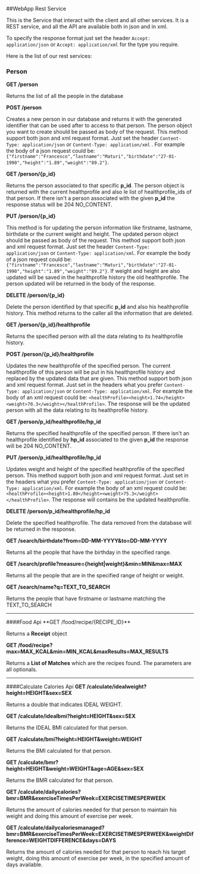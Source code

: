 ##WebApp Rest Service

This is the Service that interact with the client and all other services. It is a REST service, and all the API are available both in json and in xml.

To specify the response format just set the header `Accept: application/json` or `Accept: application/xml` for the type you require.

Here is the list of our rest services:

### Person

**GET  /person**

Returns the list of all the people in the database 

**POST  /person**

Creates a new person in our database and returns it with the generated identifier that can be used after to access to that person. The person object you want to create should be passed as body of the request. This method support both json and xml request format. Just set the header `Content-Type: application/json` or `Content-Type: application/xml` . For example the body of a json request could be: `{"firstname":"Francesco","lastname":"Maturi","birthdate":"27-01-1990","height":"1.89","weight":"89.2"}`.

**GET  /person/{p_id}**

Returns the person associated to that specific **p_id**. The person object is returned with the current healthprofile and also le list of healthprofile_ids of that person. If there isn't a person associated with the given **p_id** the response status will be 204 NO_CONTENT.

**PUT  /person/{p_id}**

This method is for updating the person information like firstname, lastname, birthdate or the current weight and height. The updated person object should be passed as body of the request. This method support both json and xml request format. Just set the header `Content-Type: application/json` or `Content-Type: application/xml`. For example the body of a json request could be: `{"firstname":"Francesco","lastname":"Maturi","birthdate":"27-01-1990","height":"1.89","weight":"89.2"}`. If weight and height are also updated will be saved in the healthprofile history the old healthprofile. The person updated will be returned in the body of the response.

**DELETE  /person/{p_id}**

Delete the person identified by that specific **p_id** and also his healthprofile history. This method returns to the caller all the information that are deleted.

**GET  /person/{p_id}/healthprofile**

Returns the specified person with all the data relating to its healthprofile history.

**POST  /person/{p_id}/healthprofile**

Updates the new healthprofile of the specified person. The current healthprofile of this person will be put in his healthprofile history and replaced by the updated data that are given. This method support both json and xml request format. Just set in the headers what you prefer `Content-Type: application/json` or `Content-Type: application/xml`. For example the body of an xml request could be: `<healthProfile><height>1.74</height><weight>70.3</weight></healthProfile>`. The response will be the updated person with all the data relating to its healthprofile history.

**GET  /person/p_id/healthprofile/hp_id**

Returns the specified healthprofile of the specified person. If there isn't an healthprofile identified by **hp_id** associated to the given **p_id** the response will be 204 NO_CONTENT.

**PUT  /person/p_id/healthprofile/hp_id**

Updates weight and height of the specified healthprofile of the specified person. This method support both json and xml request format. Just set in the headers what you prefer `Content-Type: application/json` or `Content-Type: application/xml`. For example the body of an xml request could be: `<healthProfile><height>1.80</height><weight>75.3</weight></healthProfile>`. The response will contains be the updated healthprofile.

**DELETE  /person/p_id/healthprofile/hp_id**

Delete the specified healthprofile. The data removed from the database will be returned in the response.

**GET  /search/birthdate?from=DD-MM-YYYY&to=DD-MM-YYYY**

Returns all the people that have the birthday in the specified range.

**GET  /search/profile?measure={height|weight}&min=MIN&max=MAX**

Returns all the people that are in the specified range of height or weight.

**GET  /search/name?q=TEXT_TO_SEARCH**

Returns the people that have firstname or lastname matching the TEXT_TO_SEARCH 


<hr/>
####Food Api
**GET  /food/recipe/{RECIPE_ID}**

Returns a <b>Receipt</b> object

**GET  /food/recipe?max=MAX_KCAL&min=MIN_KCAL&maxResults=MAX_RESULTS**

Returns a <b>List of Matches</b> which are the recipes found. The parameters are all optionals.

<hr/>

####Calculate Calories Api
**GET  /calculate/idealweight?height=HEIGHT&sex=SEX**

Returns a double that indicates IDEAL WEIGHT.

**GET  /calculate/idealbmi?height=HEIGHT&sex=SEX**

Returns the IDEAL BMI calculated for that person.

**GET  /calculate/bmi?height=HEIGHT&weight=WEIGHT**

Returns the BMI calculated for that person.

**GET  /calculate/bmr?height=HEIGHT&weight=WEIGHT&age=AGE&sex=SEX**

Returns the BMR calculated for that person.

**GET  /calculate/dailycalories?bmr=BMR&exerciseTimesPerWeek=EXERCISETIMESPERWEEK**

Returns the amount of calories needed for that person to maintain his weight and doing this amount of exercise per week.

**GET  /calculate/dailycaloriesmanaged?bmr=BMR&exerciseTimesPerWeek=EXERCISETIMESPERWEEK&weightDifference=WEIGHTDIFFERENCE&days=DAYS**

Returns the amount of calories needed for that person to reach his target weight, doing this amount of exercise per week, in the specified amount of days available.
